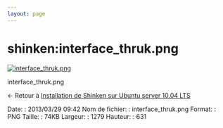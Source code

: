 ```yaml
---
layout: page
---
```


shinken:interface\_thruk.png
============================

[![interface\_thruk.png](..//assets/media/shinken/interface_thruk.png@cache=&w=899&h=444 "interface_thruk.png")](..//assets/media/shinken/interface_thruk.png@cache= "Afficher le fichier original")

interface\_thruk.png

← Retour à [Installation de Shinken sur Ubuntu server 10.04
LTS](../../shinken/shinken-ubuntu-install.html "shinken:shinken-ubuntu-install")

Date:
:   2013/03/29 09:42
Nom de fichier:
:   interface\_thruk.png
Format:
:   PNG
Taille:
:   74KB
Largeur:
:   1279
Hauteur:
:   631

